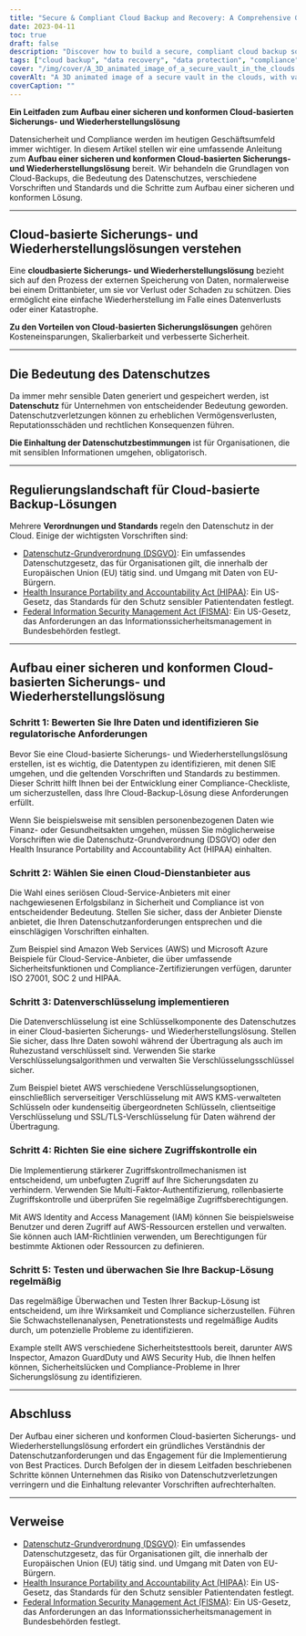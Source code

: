 ```yaml
---
title: "Secure & Compliant Cloud Backup and Recovery: A Comprehensive Guide"
date: 2023-04-11
toc: true
draft: false
description: "Discover how to build a secure, compliant cloud backup solution for data protection."
tags: ["cloud backup", "data recovery", "data protection", "compliance", "GDPR", "HIPAA", "FISMA", "cloud service provider", "encryption", "access control", "security", "regulations", "standards", "best practices", "vulnerability assessment", "penetration testing", "audits", "risk management", "scalability", "monitoring"]
cover: "/img/cover/A_3D_animated_image_of_a_secure_vault_in_the_clouds.png"
coverAlt: "A 3D animated image of a secure vault in the clouds, with various regulatory icons (GDPR, HIPAA, FISMA) floating around it and a shield symbolizing data protection."
coverCaption: ""
---
```


**Ein Leitfaden zum Aufbau einer sicheren und konformen Cloud-basierten Sicherungs- und Wiederherstellungslösung**  Datensicherheit und Compliance werden im heutigen Geschäftsumfeld immer wichtiger. In diesem Artikel stellen wir eine umfassende Anleitung zum **Aufbau einer sicheren und konformen Cloud-basierten Sicherungs- und Wiederherstellungslösung** bereit. Wir behandeln die Grundlagen von Cloud-Backups, die Bedeutung des Datenschutzes, verschiedene Vorschriften und Standards und die Schritte zum Aufbau einer sicheren und konformen Lösung.  ______  ## Cloud-basierte Sicherungs- und Wiederherstellungslösungen verstehen  Eine **cloudbasierte Sicherungs- und Wiederherstellungslösung** bezieht sich auf den Prozess der externen Speicherung von Daten, normalerweise bei einem Drittanbieter, um sie vor Verlust oder Schaden zu schützen. Dies ermöglicht eine einfache Wiederherstellung im Falle eines Datenverlusts oder einer Katastrophe.  **Zu den Vorteilen von Cloud-basierten Sicherungslösungen** gehören Kosteneinsparungen, Skalierbarkeit und verbesserte Sicherheit.  ______  ## Die Bedeutung des Datenschutzes  Da immer mehr sensible Daten generiert und gespeichert werden, ist **Datenschutz** für Unternehmen von entscheidender Bedeutung geworden. Datenschutzverletzungen können zu erheblichen Vermögensverlusten, Reputationsschäden und rechtlichen Konsequenzen führen.  **Die Einhaltung der Datenschutzbestimmungen** ist für Organisationen, die mit sensiblen Informationen umgehen, obligatorisch.  ______  ## Regulierungslandschaft für Cloud-basierte Backup-Lösungen  Mehrere **Verordnungen und Standards** regeln den Datenschutz in der Cloud. Einige der wichtigsten Vorschriften sind:  - [Datenschutz-Grundverordnung (DSGVO)](https://eur-lex.europa.eu/eli/reg/2016/679/oj): Ein umfassendes Datenschutzgesetz, das für Organisationen gilt, die innerhalb der Europäischen Union (EU) tätig sind. und Umgang mit Daten von EU-Bürgern. - [Health Insurance Portability and Accountability Act (HIPAA)](https://www.hhs.gov/hipaa/index.html): Ein US-Gesetz, das Standards für den Schutz sensibler Patientendaten festlegt. - [Federal Information Security Management Act (FISMA)](https://csrc.nist.gov/Projects/Risk-Management/risk-management-overview): Ein US-Gesetz, das Anforderungen an das Informationssicherheitsmanagement in Bundesbehörden festlegt.  ______  ## Aufbau einer sicheren und konformen Cloud-basierten Sicherungs- und Wiederherstellungslösung  ### Schritt 1: Bewerten Sie Ihre Daten und identifizieren Sie regulatorische Anforderungen  Bevor Sie eine Cloud-basierte Sicherungs- und Wiederherstellungslösung erstellen, ist es wichtig, die Datentypen zu identifizieren, mit denen SIE umgehen, und die geltenden Vorschriften und Standards zu bestimmen. Dieser Schritt hilft Ihnen bei der Entwicklung einer Compliance-Checkliste, um sicherzustellen, dass Ihre Cloud-Backup-Lösung diese Anforderungen erfüllt.  Wenn Sie beispielsweise mit sensiblen personenbezogenen Daten wie Finanz- oder Gesundheitsakten umgehen, müssen Sie möglicherweise Vorschriften wie die Datenschutz-Grundverordnung (DSGVO) oder den Health Insurance Portability and Accountability Act (HIPAA) einhalten.  ### Schritt 2: Wählen Sie einen Cloud-Dienstanbieter aus  Die Wahl eines seriösen Cloud-Service-Anbieters mit einer nachgewiesenen Erfolgsbilanz in Sicherheit und Compliance ist von entscheidender Bedeutung. Stellen Sie sicher, dass der Anbieter Dienste anbietet, die Ihren Datenschutzanforderungen entsprechen und die einschlägigen Vorschriften einhalten.  Zum Beispiel sind Amazon Web Services (AWS) und Microsoft Azure Beispiele für Cloud-Service-Anbieter, die über umfassende Sicherheitsfunktionen und Compliance-Zertifizierungen verfügen, darunter ISO 27001, SOC 2 und HIPAA.  ### Schritt 3: Datenverschlüsselung implementieren  Die Datenverschlüsselung ist eine Schlüsselkomponente des Datenschutzes in einer Cloud-basierten Sicherungs- und Wiederherstellungslösung. Stellen Sie sicher, dass Ihre Daten sowohl während der Übertragung als auch im Ruhezustand verschlüsselt sind. Verwenden Sie starke Verschlüsselungsalgorithmen und verwalten Sie Verschlüsselungsschlüssel sicher.  Zum Beispiel bietet AWS verschiedene Verschlüsselungsoptionen, einschließlich serverseitiger Verschlüsselung mit AWS KMS-verwalteten Schlüsseln oder kundenseitig übergeordneten Schlüsseln, clientseitige Verschlüsselung und SSL/TLS-Verschlüsselung für Daten während der Übertragung.  ### Schritt 4: Richten Sie eine sichere Zugriffskontrolle ein  Die Implementierung stärkerer Zugriffskontrollmechanismen ist entscheidend, um unbefugten Zugriff auf Ihre Sicherungsdaten zu verhindern. Verwenden Sie Multi-Faktor-Authentifizierung, rollenbasierte Zugriffskontrolle und überprüfen Sie regelmäßige Zugriffsberechtigungen.  Mit AWS Identity and Access Management (IAM) können Sie beispielsweise Benutzer und deren Zugriff auf AWS-Ressourcen erstellen und verwalten. Sie können auch IAM-Richtlinien verwenden, um Berechtigungen für bestimmte Aktionen oder Ressourcen zu definieren.  ### Schritt 5: Testen und überwachen Sie Ihre Backup-Lösung regelmäßig  Das regelmäßige Überwachen und Testen Ihrer Backup-Lösung ist entscheidend, um ihre Wirksamkeit und Compliance sicherzustellen. Führen Sie Schwachstellenanalysen, Penetrationstests und regelmäßige Audits durch, um potenzielle Probleme zu identifizieren.  Example stellt AWS verschiedene Sicherheitstesttools bereit, darunter AWS Inspector, Amazon GuardDuty und AWS Security Hub, die Ihnen helfen können, Sicherheitslücken und Compliance-Probleme in Ihrer Sicherungslösung zu identifizieren.  ______  ## Abschluss  Der Aufbau einer sicheren und konformen Cloud-basierten Sicherungs- und Wiederherstellungslösung erfordert ein gründliches Verständnis der Datenschutzanforderungen und das Engagement für die Implementierung von Best Practices. Durch Befolgen der in diesem Leitfaden beschriebenen Schritte können Unternehmen das Risiko von Datenschutzverletzungen verringern und die Einhaltung relevanter Vorschriften aufrechterhalten.  ______  ## Verweise  - [Datenschutz-Grundverordnung (DSGVO)](https://eur-lex.europa.eu/eli/reg/2016/679/oj): Ein umfassendes Datenschutzgesetz, das für Organisationen gilt, die innerhalb der Europäischen Union (EU) tätig sind. und Umgang mit Daten von EU-Bürgern. - [Health Insurance Portability and Accountability Act (HIPAA)](https://www.hhs.gov/hipaa/index.html): Ein US-Gesetz, das Standards für den Schutz sensibler Patientendaten festlegt. - [Federal Information Security Management Act (FISMA)](https://csrc.nist.gov/Projects/Risk-Management/risk-management-overview): Ein US-Gesetz, das Anforderungen an das Informationssicherheitsmanagement in Bundesbehörden festlegt.
